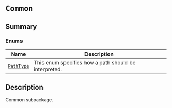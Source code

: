 <!-- vale off -->

<a id="module-ansys.mechanical.stubs.v241.Ansys.Mechanical.DataModel.MechanicalEnums.Common"></a>

<a id="common"></a>

# `Common`

<a id="summary"></a>

## Summary

### Enums

| Name | Description |
|--------------------------------------------------------------------------------------------------------------------|---------------------------------------------------------|
| [`PathType`](PathType.md#ansys.mechanical.stubs.v241.Ansys.Mechanical.DataModel.MechanicalEnums.Common.PathType)   | This enum specifies how a path should be interpreted.   |

<a id="description"></a>

## Description

Common subpackage.

<!-- !! processed by numpydoc !! -->
<!-- vale on -->

